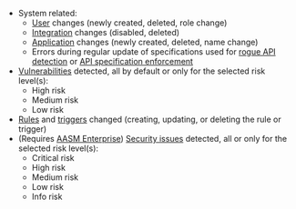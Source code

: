 * System related:
    * [User](../../../user-guides/settings/users.md) changes (newly created, deleted, role change)
    * [Integration](integrations-intro.md) changes (disabled, deleted)
    * [Application](../../../user-guides/settings/applications.md) changes (newly created, deleted, name change)
    * Errors during regular update of specifications used for [rogue API detection](../../../api-discovery/rogue-api.md#step-1-upload-specification) or [API specification enforcement](../../../api-specification-enforcement/setup.md#step-1-upload-specification)
* [Vulnerabilities](../../../glossary-en.md#vulnerability) detected, all by default or only for the selected risk level(s):
    * High risk
    * Medium risk
    * Low risk
* [Rules](../../../user-guides/rules/rules.md) and [triggers](../../../user-guides/triggers/triggers.md) changed (creating, updating, or deleting the rule or trigger)
* (Requires [AASM Enterprise](../../../api-attack-surface/setup.md#enabling)) [Security issues](../../../api-attack-surface/security-issues.md) detected, all or only for the selected risk level(s):
    * Critical risk
    * High risk
    * Medium risk
    * Low risk
    * Info risk